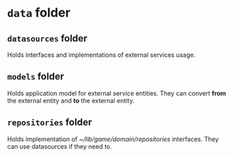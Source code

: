 # `data` folder

## `datasources` folder

Holds interfaces and implementations of external services usage.

## `models` folder

Holds application model for external service entities.
They can convert __from__ the external entity and __to__ the external entity.

## `repositories` folder

Holds implementation of _~/lib/game/domain/repositories_ interfaces.
They can use datasources if they need to.